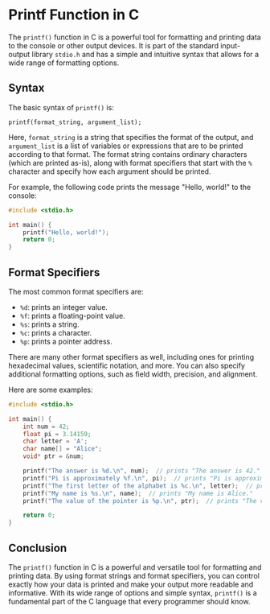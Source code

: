 # Printf Function in C

The `printf()` function in C is a powerful tool for formatting and printing data to the console or other output devices. It is part of the standard input-output library `stdio.h` and has a simple and intuitive syntax that allows for a wide range of formatting options.

## Syntax

The basic syntax of `printf()` is:

```
printf(format_string, argument_list);
```

Here, `format_string` is a string that specifies the format of the output, and `argument_list` is a list of variables or expressions that are to be printed according to that format. The format string contains ordinary characters (which are printed as-is), along with format specifiers that start with the `%` character and specify how each argument should be printed.

For example, the following code prints the message "Hello, world!" to the console:

```c
#include <stdio.h>

int main() {
    printf("Hello, world!");
    return 0;
}
```

## Format Specifiers

The most common format specifiers are:

- `%d`: prints an integer value.
- `%f`: prints a floating-point value.
- `%s`: prints a string.
- `%c`: prints a character.
- `%p`: prints a pointer address.

There are many other format specifiers as well, including ones for printing hexadecimal values, scientific notation, and more. You can also specify additional formatting options, such as field width, precision, and alignment.

Here are some examples:

```c
#include <stdio.h>

int main() {
    int num = 42;
    float pi = 3.14159;
    char letter = 'A';
    char name[] = "Alice";
    void* ptr = &num;

    printf("The answer is %d.\n", num);  // prints "The answer is 42."
    printf("Pi is approximately %f.\n", pi);  // prints "Pi is approximately 3.141590."
    printf("The first letter of the alphabet is %c.\n", letter);  // prints "The first letter of the alphabet is A."
    printf("My name is %s.\n", name);  // prints "My name is Alice."
    printf("The value of the pointer is %p.\n", ptr);  // prints "The value of the pointer is 0x7ffeeb04ccbc."

    return 0;
}
```

## Conclusion

The `printf()` function in C is a powerful and versatile tool for formatting and printing data. By using format strings and format specifiers, you can control exactly how your data is printed and make your output more readable and informative. With its wide range of options and simple syntax, `printf()` is a fundamental part of the C language that every programmer should know.

